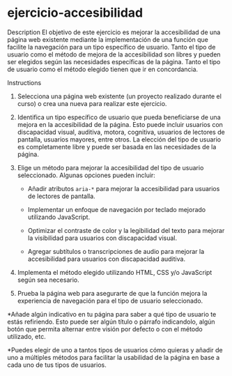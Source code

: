 # ejercicio-accesibilidad

Description
El objetivo de este ejercicio es mejorar la accesibilidad de una página web existente mediante la implementación de una función que facilite la navegación para un tipo específico de usuario. Tanto el tipo de usuario como el método de mejora de la accesibilidad son libres y pueden ser elegidos según las necesidades específicas de la página. Tanto el tipo de usuario como el método elegido tienen que ir en concordancia.

Instructions

1. Selecciona una página web existente (un proyecto realizado durante el curso) o crea una nueva para realizar este ejercicio.

2. Identifica un tipo específico de usuario que pueda beneficiarse de una mejora en la accesibilidad de la página. Esto puede incluir usuarios con discapacidad visual, auditiva, motora, cognitiva, usuarios de lectores de pantalla, usuarios mayores, entre otros. La elección del tipo de usuario es completamente libre y puede ser basada en las necesidades de la página.

3. Elige un método para mejorar la accesibilidad del tipo de usuario seleccionado. Algunas opciones pueden incluir:

   - Añadir atributos `aria-*` para mejorar la accesibilidad para usuarios de lectores de pantalla.

   - Implementar un enfoque de navegación por teclado mejorado utilizando JavaScript.

   - Optimizar el contraste de color y la legibilidad del texto para mejorar la visibilidad para usuarios con discapacidad visual.

   - Agregar subtítulos o transcripciones de audio para mejorar la accesibilidad para usuarios con discapacidad auditiva.

4. Implementa el método elegido utilizando HTML, CSS y/o JavaScript según sea necesario.

5. Prueba la página web para asegurarte de que la función mejora la experiencia de navegación para el tipo de usuario seleccionado.

\*Añade algún indicativo en tu página para saber a qué tipo de usuario te estás refiriendo. Esto puede ser algún título o párrafo indicandolo, algún botón que permita alternar entre visión por defecto o con el método utilizado, etc.

\*Puedes elegir de uno a tantos tipos de usuarios cómo quieras y añadir de uno a múltiples métodos para facilitar la usabilidad de la página en base a cada uno de tus tipos de usuarios.
